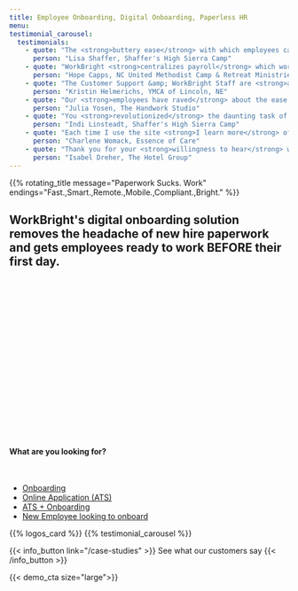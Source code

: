 ```yaml
---
title: Employee Onboarding, Digital Onboarding, Paperless HR
menu:
testimonial_carousel:
  testimonials:
    - quote: "The <strong>buttery ease</strong> with which employees can access/submit forms is unreal!"
      person: "Lisa Shaffer, Shaffer's High Sierra Camp"
    - quote: "WorkBright <strong>centralizes payroll</strong> which works really well for <strong>remote sites</strong> with limited storage."
      person: "Hope Capps, NC United Methodist Camp & Retreat Ministries"
    - quote: "The Customer Support &amp; WorkBright Staff are <strong>awesome to work with!</strong> Help in every aspect they can."
      person: "Kristin Helmerichs, YMCA of Lincoln, NE"
    - quote: "Our <strong>employees have raved</strong> about the ease of the system and I have such <strong>peace of mind!</strong>"
      person: "Julia Yosen, The Handwork Studio"
    - quote: "You <strong>revolutionized</strong> the daunting task of forms! Thanks."
      person: "Indi Linsteadt, Shaffer's High Sierra Camp"
    - quote: "Each time I use the site <strong>I learn more</strong> of the dynamics and capabilities of use!"
      person: "Charlene Womack, Essence of Care"
    - quote: "Thank you for your <strong>willingness to hear</strong> what your users need to get the most out of WorkBright!"
      person: "Isabel Dreher, The Hotel Group"
---
```


<script src="https://fast.wistia.com/embed/medias/d76aabma29.jsonp" async></script>
<script src="https://fast.wistia.com/assets/external/E-v1.js" async></script>

<div class='row home-header'>
  <div class='col-lg-5 col-md-12 col-sm-12'>
    {{% rotating_title message="Paperwork Sucks. Work" endings="Fast.,Smart.,Remote.,Mobile.,Compliant.,Bright." %}}
    <h2>WorkBright's digital onboarding solution removes the headache of new hire paperwork and gets employees ready to work BEFORE their first day.</h2>
  </div>
  <div class='col-lg-7 col-md-12 col-sm-12'>
    <div class="wistia_responsive_padding" style="padding:56.5% 0 0 0;position:relative;">
      <div class="wistia_responsive_wrapper" style="height:100%;left:0;position:absolute;top:0;width:100%;">
      <span class="wistia_embed wistia_async_d76aabma29 popover=true popoverAnimateThumbnail=true videoFoam=true" style="display:inline-block;height:100%;width:100%">&nbsp;</span>
      </div>
    </div>
  </div>
</div>

<div class="col-md-8 col-sm-10 offset-md-2 offset-sm-1">
  <div class="action-list-wrapper">
    <h4> What are you looking for?</h4>
    <br/>
    <ul class="action-list">
      <li><a href="/tour">Onboarding</a></li>
      <li><a href="/ats">Online Application (ATS)</a></li>
      <li><a href="/tour">ATS + Onboarding</a></li>
      <li><a href="https://app.workbright.com">New Employee looking to onboard</a></li>
    </ul>
  </div>
</div>

{{% logos_card %}}
{{% testimonial_carousel %}}

{{< info_button link="/case-studies" >}}
  See what our customers say
{{< /info_button >}}



{{< demo_cta size="large">}}
